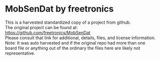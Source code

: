 
# MobSenDat by freetronics  
This is a harvested standardized copy of a project from github.  
The original project can be found at:  
https://github.com/freetronics/MobSenDat  
Please consult that link for additional, details, files, and license information.  
Note: It was auto harvested and if the original repo had more than one board file or anything out of the ordinary the files here are likely not representative.  
    